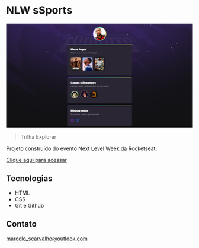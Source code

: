 # NLW sSports

![preview](./.github/preview.png)

> Trilha Explorer

Projeto construído do evento Next Level Week da Rocketseat.

[Clique aqui para acessar](https://smarcelocarvalho.github.io/nlw-esports-explorer/)

##  Tecnologias

- HTML
- CSS
- Git e Github

## Contato

marcelo_scarvalho@outlook.com